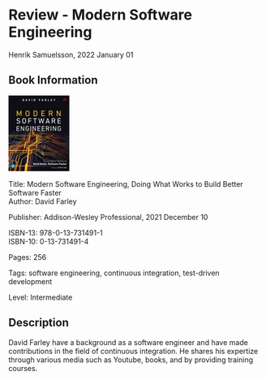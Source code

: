 # Review - Modern Software Engineering

Henrik Samuelsson, 2022 January 01

## Book Information

![Picture of book cover](cover-modern-software-engineering-by-david-farley-120-x-149.jpg)

Title: Modern Software Engineering, Doing What Works to Build Better Software Faster  
Author: David Farley  

Publisher: Addison-Wesley Professional, 2021 December 10  

ISBN-13: 978-0-13-731491-1  
ISBN-10: 0-13-731491-4  

Pages: 256

Tags: software engineering, continuous integration, test-driven development

Level: Intermediate

## Description

David Farley have a background as a software engineer and have made contributions in the field of continuous integration. He shares his expertize through various media such as Youtube, books, and by providing training courses.
